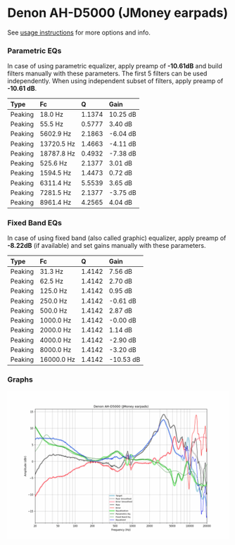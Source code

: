# Denon AH-D5000 (JMoney earpads)
See [usage instructions](https://github.com/jaakkopasanen/AutoEq#usage) for more options and info.

### Parametric EQs
In case of using parametric equalizer, apply preamp of **-10.61dB** and build filters manually
with these parameters. The first 5 filters can be used independently.
When using independent subset of filters, apply preamp of **-10.61 dB**.

| Type    | Fc         |      Q | Gain     |
|:--------|:-----------|:-------|:---------|
| Peaking | 18.0 Hz    | 1.1374 | 10.25 dB |
| Peaking | 55.5 Hz    | 0.5777 | 3.40 dB  |
| Peaking | 5602.9 Hz  | 2.1863 | -6.04 dB |
| Peaking | 13720.5 Hz | 1.4663 | -4.11 dB |
| Peaking | 18787.8 Hz | 0.4932 | -7.38 dB |
| Peaking | 525.6 Hz   | 2.1377 | 3.01 dB  |
| Peaking | 1594.5 Hz  | 1.4473 | 0.72 dB  |
| Peaking | 6311.4 Hz  | 5.5539 | 3.65 dB  |
| Peaking | 7281.5 Hz  | 2.1377 | -3.75 dB |
| Peaking | 8961.4 Hz  | 4.2565 | 4.04 dB  |

### Fixed Band EQs
In case of using fixed band (also called graphic) equalizer, apply preamp of **-8.22dB**
(if available) and set gains manually with these parameters.

| Type    | Fc         |      Q | Gain      |
|:--------|:-----------|:-------|:----------|
| Peaking | 31.3 Hz    | 1.4142 | 7.56 dB   |
| Peaking | 62.5 Hz    | 1.4142 | 2.70 dB   |
| Peaking | 125.0 Hz   | 1.4142 | 0.95 dB   |
| Peaking | 250.0 Hz   | 1.4142 | -0.61 dB  |
| Peaking | 500.0 Hz   | 1.4142 | 2.87 dB   |
| Peaking | 1000.0 Hz  | 1.4142 | -0.00 dB  |
| Peaking | 2000.0 Hz  | 1.4142 | 1.14 dB   |
| Peaking | 4000.0 Hz  | 1.4142 | -2.90 dB  |
| Peaking | 8000.0 Hz  | 1.4142 | -3.20 dB  |
| Peaking | 16000.0 Hz | 1.4142 | -10.53 dB |

### Graphs
![](./Denon%20AH-D5000%20(JMoney%20earpads).png)
